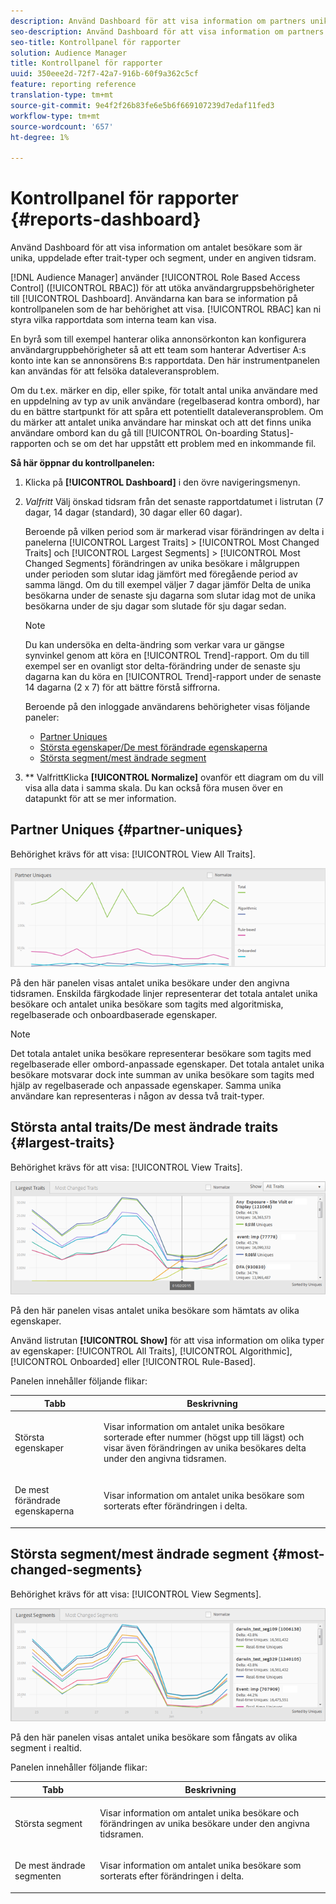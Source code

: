 ```yaml
---
description: Använd Dashboard för att visa information om partners unika antal besökare, uppdelade efter trait-typer och segment, för en viss tidsram.
seo-description: Använd Dashboard för att visa information om partners unika antal besökare, uppdelade efter trait-typer och segment, för en viss tidsram.
seo-title: Kontrollpanel för rapporter
solution: Audience Manager
title: Kontrollpanel för rapporter
uuid: 350eee2d-72f7-42a7-916b-60f9a362c5cf
feature: reporting reference
translation-type: tm+mt
source-git-commit: 9e4f2f26b83fe6e5b6f669107239d7edaf11fed3
workflow-type: tm+mt
source-wordcount: '657'
ht-degree: 1%

---
```



# Kontrollpanel för rapporter {#reports-dashboard}

Använd Dashboard för att visa information om antalet besökare som är unika, uppdelade efter trait-typer och segment, under en angiven tidsram.

<!-- 

c_dashboard.xml

 -->

[!DNL Audience Manager] använder  [!UICONTROL Role Based Access Control] ([!UICONTROL RBAC]) för att utöka användargruppsbehörigheter till  [!UICONTROL Dashboard]. Användarna kan bara se information på kontrollpanelen som de har behörighet att visa. [!UICONTROL RBAC] kan ni styra vilka rapportdata som interna team kan visa.

En byrå som till exempel hanterar olika annonsörkonton kan konfigurera användargruppbehörigheter så att ett team som hanterar Advertiser A:s konto inte kan se annonsörens B:s rapportdata. Den här instrumentpanelen kan användas för att felsöka dataleveransproblem.

Om du t.ex. märker en dip, eller spike, för totalt antal unika användare med en uppdelning av typ av unik användare (regelbaserad kontra ombord), har du en bättre startpunkt för att spåra ett potentiellt dataleveransproblem. Om du märker att antalet unika användare har minskat och att det finns unika användare ombord kan du gå till [!UICONTROL On-boarding Status]-rapporten och se om det har uppstått ett problem med en inkommande fil.

**Så här öppnar du kontrollpanelen:**

1. Klicka på **[!UICONTROL Dashboard]** i den övre navigeringsmenyn.
2. *Valfritt* Välj önskad tidsram från det senaste rapportdatumet i listrutan (7 dagar, 14 dagar (standard), 30 dagar eller 60 dagar).

   Beroende på vilken period som är markerad visar förändringen av delta i panelerna [!UICONTROL Largest Traits] > [!UICONTROL Most Changed Traits] och [!UICONTROL Largest Segments] > [!UICONTROL Most Changed Segments] förändringen av unika besökare i målgruppen under perioden som slutar idag jämfört med föregående period av samma längd. Om du till exempel väljer 7 dagar jämför Delta de unika besökarna under de senaste sju dagarna som slutar idag mot de unika besökarna under de sju dagar som slutade för sju dagar sedan.

   >[!NOTE]
   >
   >Du kan undersöka en delta-ändring som verkar vara ur gängse synvinkel genom att köra en [!UICONTROL Trend]-rapport. Om du till exempel ser en ovanligt stor delta-förändring under de senaste sju dagarna kan du köra en [!UICONTROL Trend]-rapport under de senaste 14 dagarna (2 x 7) för att bättre förstå siffrorna.

   Beroende på den inloggade användarens behörigheter visas följande paneler:

   * [Partner Uniques](../reporting/reports-dashboard.md#partner-uniques)
   * [Största egenskaper/De mest förändrade egenskaperna](../reporting/reports-dashboard.md#largest-traits)
   * [Största segment/mest ändrade segment](../reporting/reports-dashboard.md#most-changed-segments)

3. ** ValfrittKlicka  **[!UICONTROL Normalize]** ovanför ett diagram om du vill visa alla data i samma skala. Du kan också föra musen över en datapunkt för att se mer information.

## Partner Uniques {#partner-uniques}

Behörighet krävs för att visa: [!UICONTROL View All Traits].

![](assets/partner_uniques.png)

På den här panelen visas antalet unika besökare under den angivna tidsramen. Enskilda färgkodade linjer representerar det totala antalet unika besökare och antalet unika besökare som tagits med algoritmiska, regelbaserade och onboardbaserade egenskaper.

>[!NOTE]
>
>Det totala antalet unika besökare representerar besökare som tagits med regelbaserade eller ombord-anpassade egenskaper. Det totala antalet unika besökare motsvarar dock inte summan av unika besökare som tagits med hjälp av regelbaserade och anpassade egenskaper. Samma unika användare kan representeras i någon av dessa två trait-typer.

## Största antal traits/De mest ändrade traits {#largest-traits}

Behörighet krävs för att visa: [!UICONTROL View Traits].

![](assets/largest_traits.png)

På den här panelen visas antalet unika besökare som hämtats av olika egenskaper.

Använd listrutan **[!UICONTROL Show]** för att visa information om olika typer av egenskaper: [!UICONTROL All Traits], [!UICONTROL Algorithmic], [!UICONTROL Onboarded] eller [!UICONTROL Rule-Based].

Panelen innehåller följande flikar:

<table id="table_DA48BDEB4E0143BEA4EB85AC26FF6AE3"> 
 <thead> 
  <tr> 
   <th colname="col1" class="entry"> Tabb </th> 
   <th colname="col2" class="entry"> Beskrivning </th> 
  </tr> 
 </thead>
 <tbody> 
  <tr> 
   <td colname="col1"> <p><span class="wintitle"> Största egenskaper</span> </p> </td> 
   <td colname="col2"> <p>Visar information om antalet unika besökare sorterade efter nummer (högst upp till lägst) och visar även förändringen av unika besökares delta under den angivna tidsramen. </p> </td> 
  </tr> 
  <tr> 
   <td colname="col1"> <p><span class="wintitle"> De mest förändrade egenskaperna</span> </p> </td> 
   <td colname="col2"> <p>Visar information om antalet unika besökare som sorterats efter förändringen i delta. </p> </td> 
  </tr> 
 </tbody> 
</table>

## Största segment/mest ändrade segment {#most-changed-segments}

Behörighet krävs för att visa: [!UICONTROL View Segments].

![](assets/largest_segments.png)

På den här panelen visas antalet unika besökare som fångats av olika segment i realtid.

Panelen innehåller följande flikar:

<table id="table_8E22E0579FA74C5A86CC40B40B2548BE"> 
 <thead> 
  <tr> 
   <th colname="col1" class="entry"> Tabb </th> 
   <th colname="col2" class="entry"> Beskrivning </th> 
  </tr> 
 </thead>
 <tbody> 
  <tr> 
   <td colname="col1"> <p><span class="wintitle"> Största segment</span> </p> </td> 
   <td colname="col2"> <p>Visar information om antalet unika besökare och förändringen av unika besökare under den angivna tidsramen. </p> </td> 
  </tr> 
  <tr> 
   <td colname="col1"> <p><span class="wintitle"> De mest ändrade segmenten</span> </p> </td> 
   <td colname="col2"> <p>Visar information om antalet unika besökare som sorterats efter förändringen i delta. </p> </td> 
  </tr> 
 </tbody> 
</table>

